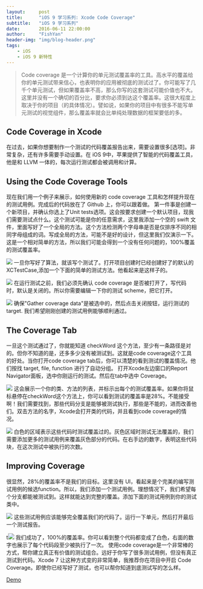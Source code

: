 ```yaml
---
layout:     post
title:      "iOS 9 学习系列: Xcode Code Coverage"
subtitle:   "iOS 9 学习系列"
date:       2016-06-11 22:00:00
author:     "FishYan"
header-img: "img/blog-header.png"
tags:
    - iOS
    - iOS 9 新特性
---
```



>Code coverage 是一个计算你的单元测试覆盖率的工具。高水平的覆盖给你的单元测试带来信心，也表明你的应用被彻底的测试过了。你可能写了几千个单元测试，但如果覆盖率不高，那么你写的这套测试可能价值也不大。
这里并没有一个确切的百分比，要求你必须到达这个覆盖率。这很大程度上取决于你的项目（的具体情况）。譬如说，如果你的项目中有很多不能写单元测试的视觉组件，那么覆盖率就会比单纯处理数据的框架要低的多。
## Code Coverage in Xcode

在过去，如果你想要制作一个测试的代码覆盖报告出来，需要设置很多[选项]。非常复杂，还有许多需要手动设置。在 iOS 9中，苹果提供了智能的代码覆盖工具，他是和 LLVM 一体的，每次运行测试都会被调用和计算。
## Using the Code Coverage Tools

现在我们用一个例子来展示，如何使用新的 code coverage 工具和怎样提升现在的测试用例。完成后的代码放在了 Github 上，你可以跟着做。
第一件事是创建一个新项目，并确认你选上了Unit tests选项。这会按要求创建一个默认项目，现我们需要测试点什么。这个测试可能是你的任意需求，这里我添加一个空的 swift 文件，里面写好了一个全局的方法。这个方法检测两个字母串是否是仅排序不同的相同字母组成的词。写成全局的方法，可能不是好的设计，但这里我们仅演示一下。
这是一个相对简单的方法，所以我们可能会得到一个没有任何问题的，100%覆盖的测试覆盖率。

![](http://upload-images.jianshu.io/upload_images/28255-89ba9ede100424ee.png?imageMogr2/auto-orient/strip%7CimageView2/2/w/1240/q/100)
一旦你写好了算法，就该写个测试了。打开项目创建时已经创建好了的默认的XCTestCase,添加一个下面的简单的测试方法。他看起来是这样子的。


![](http://upload-images.jianshu.io/upload_images/28255-dddc1204c1597219.png?imageMogr2/auto-orient/strip%7CimageView2/2/w/1240/q/100)
在运行测试之前，我们必须先确认 code coverage 是否被打开了，写代码时，默认是关闭的。所以你需要编辑一下你的测试 scheme，把它打开。

![](http://upload-images.jianshu.io/upload_images/28255-d2a146e38ddc692f.png?imageMogr2/auto-orient/strip%7CimageView2/2/w/1240/q/100)
确保"Gather coverage data"是被选中的，然后点击关闭按钮，运行测试的 target. 我们希望刚刚创建的测试用例能够顺利通过。

## The Coverage Tab
一旦这个测试通过了，你就能知道 checkWord 这个方法，至少有一条路径是对的。但你不知道的是，还多多少没有被测试到。这就是code coverage这个工具的好处。当你打开code coverage tab后，你可以清楚的看到测试的覆盖情况。他们按找 target, file, function 进行了自动分组。
打开Xcode左边窗口的Report Navigator面板，选中你刚运行的测试。然后在tab中选中 Coverage。

![](http://upload-images.jianshu.io/upload_images/28255-49035818969f2e6b.png?imageMogr2/auto-orient/strip%7CimageView2/2/w/1240/q/100)
这会展示一个你的类、方法的列表，并标示出每个的测试覆盖率。如果你将鼠标悬停在checkWord这个方法上，你可以看到测试的覆盖率是28%。不能接受啊！我们需要找到，那些代码分支是能够被测试执行，那些是不能的，进而改善他们。双击方法的名字，Xcode会打开类的代码，并且看到code coverage的情况。

![](http://upload-images.jianshu.io/upload_images/28255-924ae1927651386f.png?imageMogr2/auto-orient/strip%7CimageView2/2/w/1240/q/100)
白色的区域表示这些代码时测试覆盖过的。灰色区域时测试无法覆盖的，我们需要添加更多的测试用例来覆盖灰色部分的代码。在右手边的数字，表明这些代码块，在这次测试中被执行的次数。
## Improving Coverage

很显然，28%的覆盖率不是我们的目标。这里没有 UI，看起来是个完美的编写测试用例的候选function。所以，我们添加一个测试用例。理想情况下，我们希望每个分支都能被测试到。这样就能达到完整的覆盖。添加下面的测试用例到你的测试类中。

![](http://upload-images.jianshu.io/upload_images/28255-21447319eaaab5a0.png?imageMogr2/auto-orient/strip%7CimageView2/2/w/1240/q/100)
这些测试用例应该能够完全覆盖我们的代码了。运行一下单元，然后打开最后一个测试报告。

t![](http://upload-images.jianshu.io/upload_images/28255-3be8cf443c4e607d.png?imageMogr2/auto-orient/strip%7CimageView2/2/w/1240/q/100)
我们成功了，100%的覆盖率。你可以看到整个代码都变成了白色，右面的数字也展示了每个代码段至少被执行了一次。
使用code coverage是一个非常棒的方式，帮你建立真正有价值的测试组合。远好于你写了很多测试用例，但没有真正测试到代码。Xcode 7 让这种方式变的非常简单，我推荐你在项目中开启 Code Coverage。即使你已经写好了测试，也可以帮你知道到底测试写的怎么样。

[Demo](https://github.com/fish-yan/XCode-Code-Coverage)
